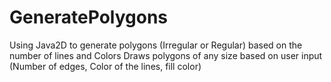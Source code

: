 # GeneratePolygons
Using Java2D to generate polygons (Irregular or Regular) based on the number of lines and Colors
Draws polygons of any size based on user input (Number of edges, Color of the lines, fill color)
